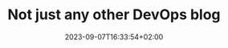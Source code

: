 ---
title : "Not just any other DevOps blog"
description: "foreops_ blog"
lead: "Useful, easy to understand posts for you."
date: 2023-09-07T16:33:54+02:00
lastmod: 2023-09-07T16:33:54+02:00
draft: false
seo:
 title: "Not just any other DevOps blog" # custom title (optional)
 description: "Useful, easy to understand posts for you." # custom description (recommended)
 canonical: "" # custom canonical URL (optional)
 noindex: false # false (default) or true
---